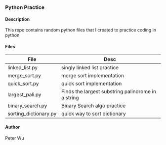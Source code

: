 ### Python Practice

#### Description
This repo contains random python files that I created to practice coding in python

#### Files
File | Desc
---|---
linked_list.py | singly linked list practice
merge_sort.py | merge sort implementation
quick_sort.py | quick sort implementation
largest_pali.py | Finds the largest substring palindrome in a string
binary_search.py | Binary Search algo practice
sorting_dictionary.py | quick way to sort dictionary


#### Author
Peter Wu
